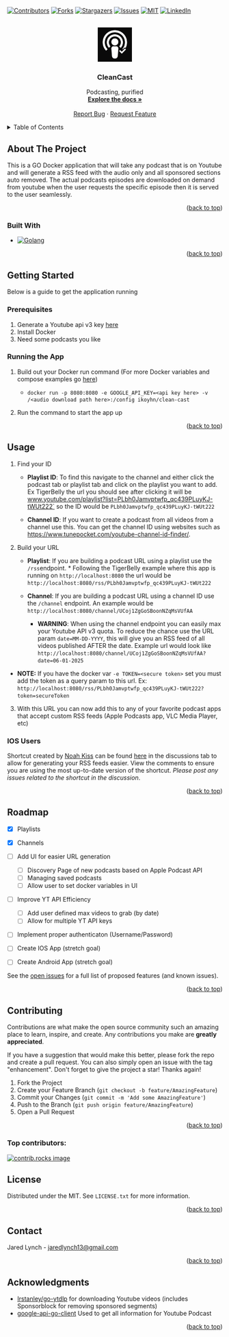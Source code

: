 <!-- Improved compatibility of back to top link: See: https://github.com/othneildrew/Best-README-Template/pull/73 -->
<a id="readme-top"></a>
<!--
*** Thanks for checking out the Best-README-Template. If you have a suggestion
*** that would make this better, please fork the repo and create a pull request
*** or simply open an issue with the tag "enhancement".
*** Don't forget to give the project a star!
*** Thanks again! Now go create something AMAZING! :D
-->



<!-- PROJECT SHIELDS -->
<!--
*** I'm using markdown "reference style" links for readability.
*** Reference links are enclosed in brackets [ ] instead of parentheses ( ).
*** See the bottom of this document for the declaration of the reference variables
*** for contributors-url, forks-url, etc. This is an optional, concise syntax you may use.
*** https://www.markdownguide.org/basic-syntax/#reference-style-links
-->
[![Contributors][contributors-shield]][contributors-url]
[![Forks][forks-shield]][forks-url]
[![Stargazers][stars-shield]][stars-url]
[![Issues][issues-shield]][issues-url]
[![MIT][license-shield]][license-url]
[![LinkedIn][linkedin-shield]][linkedin-url]



<!-- PROJECT LOGO -->
<br />
<div align="center">
  <a href="https://github.com/ikoyhn/clean-cast">
    <img src="images/logo.png" alt="Logo" width="80" height="80">
  </a>

<h3 align="center">CleanCast</h3>

  <p align="center">
    Podcasting, purified
    <br />
    <a href="https://github.com/ikoyhn/clean-cast"><strong>Explore the docs »</strong></a>
    <br />
    <br />
    <!-- <a href="https://github.com/ikoyhn/clean-cast">View Demo</a>
    &middot; -->
    <a href="https://github.com/ikoyhn/clean-cast/issues/new?labels=bug&template=bug-report---.md">Report Bug</a>
    &middot;
    <a href="https://github.com/ikoyhn/clean-cast/issues/new?labels=enhancement&template=feature-request---.md">Request Feature</a>
  </p>
</div>



<!-- TABLE OF CONTENTS -->
<details>
  <summary>Table of Contents</summary>
  <ol>
    <li>
      <a href="#about-the-project">About The Project</a>
      <ul>
        <li><a href="#built-with">Built With</a></li>
      </ul>
    </li>
    <li>
      <a href="#getting-started">Getting Started</a>
      <ul>
        <li><a href="#prerequisites">Prerequisites</a></li>
        <li><a href="#running-the-app">Installation</a></li>
      </ul>
    </li>
    <li><a href="#usage">Usage</a></li>
    <li><a href="#roadmap">Roadmap</a></li>
    <li><a href="#contributing">Contributing</a></li>
    <li><a href="#license">License</a></li>
    <li><a href="#contact">Contact</a></li>
    <li><a href="#acknowledgments">Acknowledgments</a></li>
  </ol>
</details>



<!-- ABOUT THE PROJECT -->
## About The Project

This is a GO Docker application that will take any podcast that is on Youtube and will generate a RSS feed with the audio only and all sponsored sections auto removed. The actual podcasts episodes are downloaded on demand from youtube when the user requests the specific episode then it is served to the user seamlessly.


<p align="right">(<a href="#readme-top">back to top</a>)</p>



### Built With

* [![Golang][golang.com]][golang-url]

<p align="right">(<a href="#readme-top">back to top</a>)</p>



<!-- GETTING STARTED -->
## Getting Started

Below is a guide to get the application running

### Prerequisites

1. Generate a Youtube api v3 key [here](https://developers.google.com/youtube/v3/getting-started)
2. Install Docker
3. Need some podcasts you like

### Running the App

1. Build out your Docker run command (For more Docker variables and compose examples go [here](https://github.com/ikoyhn/clean-cast/blob/main/DOCKER-CONFIG.md))
    - ```
      docker run -p 8080:8080 -e GOOGLE_API_KEY=<api key here> -v /<audio download path here>:/config ikoyhn/clean-cast
      ```
2. Run the command to start the app up

<p align="right">(<a href="#readme-top">back to top</a>)</p>


<!-- USAGE EXAMPLES -->
## Usage

 1. Find your ID
	-  **Playlist ID**: To find this navigate to the channel and either click the podcast tab or playlist tab and click on the playlist you want to add. Ex TigerBelly the url you should see after clicking it will be www.youtube.com/playlist?list=PLbh0Jamvptwfp_qc439PLuyKJ-tWUt222` so the ID would be `PLbh0Jamvptwfp_qc439PLuyKJ-tWUt222`
			
	 - **Channel ID**: If you want to create a podcast from all videos from a channel use this. You can get the channel ID using websites such as https://www.tunepocket.com/youtube-channel-id-finder/.

  
2. Build your URL
	-  **Playlist**: If you are building a podcast URL using a playlist use the `/rss`endpoint. * Following the TigerBelly example where this app is running on `http://localhost:8080` the url would be `http://localhost:8080/rss/PLbh0Jamvptwfp_qc439PLuyKJ-tWUt222`
			
	 - **Channel**: If you are building a podcast URL using a channel ID use the `/channel` endpoint. An example would be `http://localhost:8080/channel/UCoj1ZgGoSBoonNZqMsVUfAA`
       - **WARNING**: When using the channel endpoint you can easily max your Youtube API v3 quota. To reduce the chance use the URL param `date=MM-DD-YYYY`, this will give you an RSS feed of all videos published AFTER the date. Example url would look like `http://localhost:8080/channel/UCoj1ZgGoSBoonNZqMsVUfAA?date=06-01-2025`

*  **NOTE:** If you have the docker var `-e TOKEN=<secure token>` set you must add the token as a query param to this url. Ex: `http://localhost:8080/rss/PLbh0Jamvptwfp_qc439PLuyKJ-tWUt222?token=secureToken`


3. With this URL you can now add this to any of your favorite podcast apps that accept custom RSS feeds (Apple Podcasts app, VLC Media Player, etc)

### IOS Users
Shortcut created by [Noah Kiss](https://github.com/noahkiss) can be found [here](https://github.com/ikoyhn/clean-cast/discussions/59) in the discussions tab to allow for generating your RSS feeds easier. View the comments to ensure you are using the most up-to-date version of the shortcut. _Please post any issues related to the shortcut in the discussion_.


<p align="right">(<a href="#readme-top">back to top</a>)</p>

<!-- ROADMAP -->
## Roadmap

- [x] Playlists
- [x] Channels
- [ ] Add UI for easier URL generation
    - [ ] Discovery Page of new podcasts based on Apple Podcast API
    - [ ] Managing saved podcasts
    - [ ] Allow user to set docker variables in UI
- [ ] Improve YT API Efficiency
    - [ ] Add user defined max videos to grab (by date)
    - [ ] Allow for multiple YT API keys 
- [ ] Implement proper authenticaton (Username/Password)
- [ ] Create IOS App (stretch goal)
- [ ] Create Android App (stretch goal)


See the [open issues](https://github.com/ikoyhn/clean-cast/issues) for a full list of proposed features (and known issues).

<p align="right">(<a href="#readme-top">back to top</a>)</p>



<!-- CONTRIBUTING -->
## Contributing

Contributions are what make the open source community such an amazing place to learn, inspire, and create. Any contributions you make are **greatly appreciated**.

If you have a suggestion that would make this better, please fork the repo and create a pull request. You can also simply open an issue with the tag "enhancement".
Don't forget to give the project a star! Thanks again!

1. Fork the Project
2. Create your Feature Branch (`git checkout -b feature/AmazingFeature`)
3. Commit your Changes (`git commit -m 'Add some AmazingFeature'`)
4. Push to the Branch (`git push origin feature/AmazingFeature`)
5. Open a Pull Request

<p align="right">(<a href="#readme-top">back to top</a>)</p>

### Top contributors:

<a href="https://github.com/ikoyhn/clean-cast/graphs/contributors">
  <img src="https://contrib.rocks/image?repo=ikoyhn/clean-cast" alt="contrib.rocks image" />
</a>



<!-- LICENSE -->
## License

Distributed under the MIT. See `LICENSE.txt` for more information.

<p align="right">(<a href="#readme-top">back to top</a>)</p>



<!-- CONTACT -->
## Contact

Jared Lynch - jaredlynch13@gmail.com

<p align="right">(<a href="#readme-top">back to top</a>)</p>



<!-- ACKNOWLEDGMENTS -->
## Acknowledgments

* [Irstanley/go-ytdlp](https://github.com/lrstanley/go-ytdlp) for downloading Youtube videos (includes Sponsorblock for removing sponsored segments)
* [google-api-go-client](https://github.com/googleapis/google-api-go-client) Used to get all information for Youtube Podcast

<p align="right">(<a href="#readme-top">back to top</a>)</p>



<!-- MARKDOWN LINKS & IMAGES -->
<!-- https://www.markdownguide.org/basic-syntax/#reference-style-links -->
[contributors-shield]: https://img.shields.io/github/contributors/ikoyhn/clean-cast.svg?style=for-the-badge
[contributors-url]: https://github.com/ikoyhn/clean-cast/graphs/contributors
[forks-shield]: https://img.shields.io/github/forks/ikoyhn/clean-cast.svg?style=for-the-badge
[forks-url]: https://github.com/ikoyhn/clean-cast/network/members
[stars-shield]: https://img.shields.io/github/stars/ikoyhn/clean-cast.svg?style=for-the-badge
[stars-url]: https://github.com/ikoyhn/clean-cast/stargazers
[issues-shield]: https://img.shields.io/github/issues/ikoyhn/clean-cast.svg?style=for-the-badge
[issues-url]: https://github.com/ikoyhn/clean-cast/issues
[license-shield]: https://img.shields.io/github/license/ikoyhn/clean-cast.svg?style=for-the-badge
[license-url]: https://github.com/ikoyhn/clean-cast/blob/master/LICENSE.txt
[linkedin-shield]: https://img.shields.io/badge/-LinkedIn-black.svg?style=for-the-badge&logo=linkedin&colorB=555
[linkedin-url]: https://www.linkedin.com/in/jared-lynch1998/
[golang.com]: https://img.shields.io/badge/Go-00ADD8?logo=Go&logoColor=white&style=for-the-badge
[golang-url]: https://go.dev